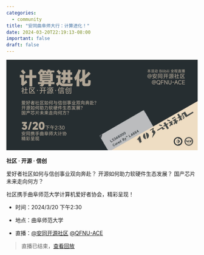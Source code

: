 ```yaml
---
categories:
  - community
title: "安同曲阜师大行：计算进化！"
date: 2024-03-20T22:19:13-08:00
important: false
draft: false
---
```


![](/assets/news/2024-03-20-qfnu-computing-evolved.jpg)

**社区 · 开源 · 信创**

爱好者社区如何与信创事业双向奔赴？
开源如何助力软硬件生态发展？
国产芯片未来走向何方？

社区携手曲阜师范大学计算机爱好者协会，精彩呈现！

- 时间：2024/3/20 下午2:30

- 地点：曲阜师范大学

- 直播：[@安同开源社区](https://live.bilibili.com/30341581) [@QFNU-ACE](https://live.bilibili.com/30979773)

> 直播已结束，[查看回放](https://www.bilibili.com/video/BV1Vq421P7RP)
